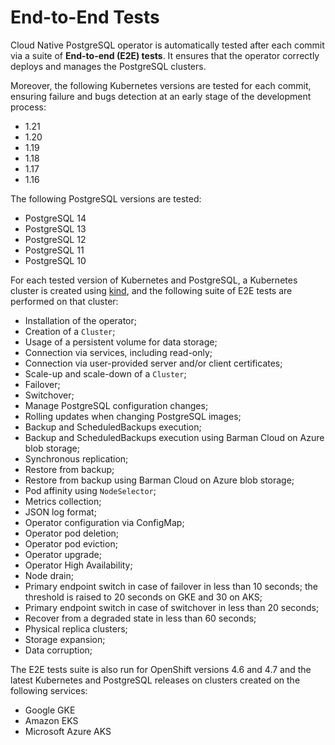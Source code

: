 # End-to-End Tests

Cloud Native PostgreSQL operator is automatically tested after each
commit via a suite of **End-to-end (E2E) tests**. It ensures that
the operator correctly deploys and manages the PostgreSQL clusters.

Moreover, the following Kubernetes versions are tested for each commit,
ensuring failure and bugs detection at an early stage of the development
process:

* 1.21
* 1.20
* 1.19
* 1.18
* 1.17
* 1.16

The following PostgreSQL versions are tested:

* PostgreSQL 14
* PostgreSQL 13
* PostgreSQL 12
* PostgreSQL 11
* PostgreSQL 10

For each tested version of Kubernetes and PostgreSQL, a Kubernetes
cluster is created using [kind](https://kind.sigs.k8s.io/),
and the following suite of E2E tests are performed on that cluster:

* Installation of the operator;
* Creation of a `Cluster`;
* Usage of a persistent volume for data storage;
* Connection via services, including read-only;
* Connection via user-provided server and/or client certificates;
* Scale-up and scale-down of a `Cluster`;
* Failover;
* Switchover;
* Manage PostgreSQL configuration changes;
* Rolling updates when changing PostgreSQL images;
* Backup and ScheduledBackups execution;
* Backup and ScheduledBackups execution using Barman Cloud on Azure blob storage;
* Synchronous replication;
* Restore from backup;
* Restore from backup using Barman Cloud on Azure blob storage;
* Pod affinity using `NodeSelector`;
* Metrics collection;
* JSON log format;
* Operator configuration via ConfigMap;
* Operator pod deletion;
* Operator pod eviction;
* Operator upgrade;
* Operator High Availability;
* Node drain;
* Primary endpoint switch in case of failover in less than 10 seconds;
  the threshold is raised to 20 seconds on GKE and 30 on AKS;
* Primary endpoint switch in case of switchover in less than 20 seconds;
* Recover from a degraded state in less than 60 seconds;
* Physical replica clusters;
* Storage expansion;
* Data corruption;

The E2E tests suite is also run for OpenShift versions 4.6 and 4.7
and the latest Kubernetes and PostgreSQL releases on clusters created on the
following services:

* Google GKE
* Amazon EKS
* Microsoft Azure AKS
